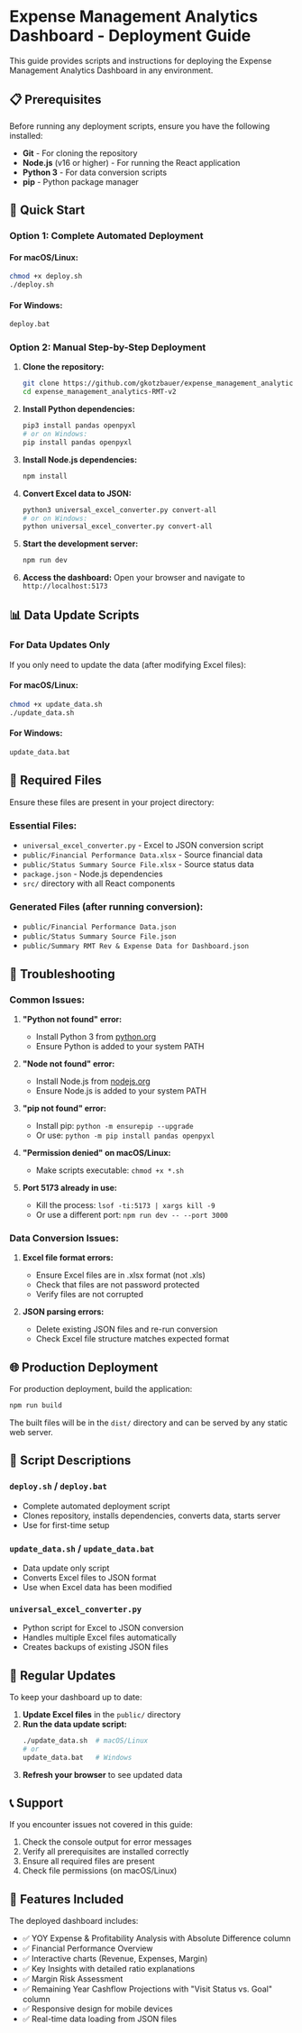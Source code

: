# Expense Management Analytics Dashboard - Deployment Guide

This guide provides scripts and instructions for deploying the Expense Management Analytics Dashboard in any environment.

## 📋 Prerequisites

Before running any deployment scripts, ensure you have the following installed:

- **Git** - For cloning the repository
- **Node.js** (v16 or higher) - For running the React application
- **Python 3** - For data conversion scripts
- **pip** - Python package manager

## 🚀 Quick Start

### Option 1: Complete Automated Deployment

#### For macOS/Linux:
```bash
chmod +x deploy.sh
./deploy.sh
```

#### For Windows:
```cmd
deploy.bat
```

### Option 2: Manual Step-by-Step Deployment

1. **Clone the repository:**
   ```bash
   git clone https://github.com/gkotzbauer/expense_management_analytics-RMT-v2.git
   cd expense_management_analytics-RMT-v2
   ```

2. **Install Python dependencies:**
   ```bash
   pip3 install pandas openpyxl
   # or on Windows:
   pip install pandas openpyxl
   ```

3. **Install Node.js dependencies:**
   ```bash
   npm install
   ```

4. **Convert Excel data to JSON:**
   ```bash
   python3 universal_excel_converter.py convert-all
   # or on Windows:
   python universal_excel_converter.py convert-all
   ```

5. **Start the development server:**
   ```bash
   npm run dev
   ```

6. **Access the dashboard:**
   Open your browser and navigate to `http://localhost:5173`

## 📊 Data Update Scripts

### For Data Updates Only

If you only need to update the data (after modifying Excel files):

#### For macOS/Linux:
```bash
chmod +x update_data.sh
./update_data.sh
```

#### For Windows:
```cmd
update_data.bat
```

## 📁 Required Files

Ensure these files are present in your project directory:

### Essential Files:
- `universal_excel_converter.py` - Excel to JSON conversion script
- `public/Financial Performance Data.xlsx` - Source financial data
- `public/Status Summary Source File.xlsx` - Source status data
- `package.json` - Node.js dependencies
- `src/` directory with all React components

### Generated Files (after running conversion):
- `public/Financial Performance Data.json`
- `public/Status Summary Source File.json`
- `public/Summary RMT Rev & Expense Data for Dashboard.json`

## 🔧 Troubleshooting

### Common Issues:

1. **"Python not found" error:**
   - Install Python 3 from [python.org](https://python.org)
   - Ensure Python is added to your system PATH

2. **"Node not found" error:**
   - Install Node.js from [nodejs.org](https://nodejs.org)
   - Ensure Node.js is added to your system PATH

3. **"pip not found" error:**
   - Install pip: `python -m ensurepip --upgrade`
   - Or use: `python -m pip install pandas openpyxl`

4. **"Permission denied" on macOS/Linux:**
   - Make scripts executable: `chmod +x *.sh`

5. **Port 5173 already in use:**
   - Kill the process: `lsof -ti:5173 | xargs kill -9`
   - Or use a different port: `npm run dev -- --port 3000`

### Data Conversion Issues:

1. **Excel file format errors:**
   - Ensure Excel files are in .xlsx format (not .xls)
   - Check that files are not password protected
   - Verify files are not corrupted

2. **JSON parsing errors:**
   - Delete existing JSON files and re-run conversion
   - Check Excel file structure matches expected format

## 🌐 Production Deployment

For production deployment, build the application:

```bash
npm run build
```

The built files will be in the `dist/` directory and can be served by any static web server.

## 📝 Script Descriptions

### `deploy.sh` / `deploy.bat`
- Complete automated deployment script
- Clones repository, installs dependencies, converts data, starts server
- Use for first-time setup

### `update_data.sh` / `update_data.bat`
- Data update only script
- Converts Excel files to JSON format
- Use when Excel data has been modified

### `universal_excel_converter.py`
- Python script for Excel to JSON conversion
- Handles multiple Excel files automatically
- Creates backups of existing JSON files

## 🔄 Regular Updates

To keep your dashboard up to date:

1. **Update Excel files** in the `public/` directory
2. **Run the data update script:**
   ```bash
   ./update_data.sh  # macOS/Linux
   # or
   update_data.bat   # Windows
   ```
3. **Refresh your browser** to see updated data

## 📞 Support

If you encounter issues not covered in this guide:

1. Check the console output for error messages
2. Verify all prerequisites are installed correctly
3. Ensure all required files are present
4. Check file permissions (on macOS/Linux)

## 🎯 Features Included

The deployed dashboard includes:

- ✅ YOY Expense & Profitability Analysis with Absolute Difference column
- ✅ Financial Performance Overview
- ✅ Interactive charts (Revenue, Expenses, Margin)
- ✅ Key Insights with detailed ratio explanations
- ✅ Margin Risk Assessment
- ✅ Remaining Year Cashflow Projections with "Visit Status vs. Goal" column
- ✅ Responsive design for mobile devices
- ✅ Real-time data loading from JSON files

